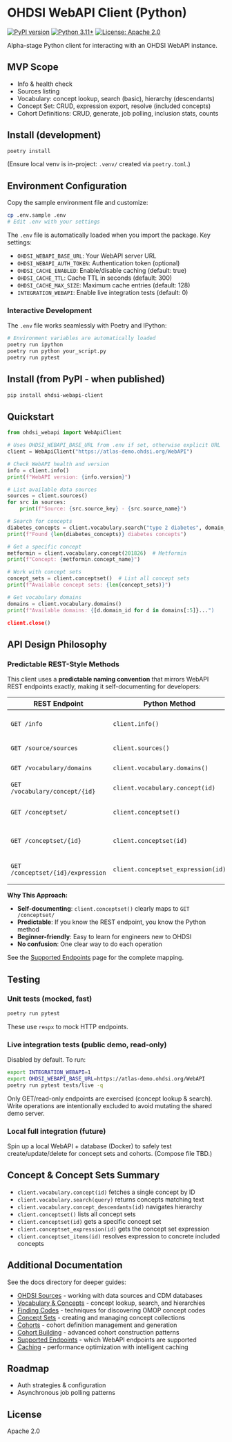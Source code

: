 # OHDSI WebAPI Client (Python)

[![PyPI version](https://img.shields.io/pypi/v/ohdsi-webapi-client)](https://pypi.org/project/ohdsi-webapi-client/)
[![Python 3.11+](https://img.shields.io/badge/python-3.11+-blue.svg)](https://www.python.org/downloads/)
[![License: Apache 2.0](https://img.shields.io/badge/License-Apache%202.0-blue.svg)](https://opensource.org/licenses/Apache-2.0)

Alpha-stage Python client for interacting with an OHDSI WebAPI instance.

## MVP Scope
- Info & health check
- Sources listing
- Vocabulary: concept lookup, search (basic), hierarchy (descendants)
- Concept Set: CRUD, expression export, resolve (included concepts)
- Cohort Definitions: CRUD, generate, job polling, inclusion stats, counts

## Install (development)
```bash
poetry install
```

(Ensure local venv is in-project: `.venv/` created via `poetry.toml`.)

## Environment Configuration
Copy the sample environment file and customize:
```bash
cp .env.sample .env
# Edit .env with your settings
```

The `.env` file is automatically loaded when you import the package. Key settings:
- `OHDSI_WEBAPI_BASE_URL`: Your WebAPI server URL
- `OHDSI_WEBAPI_AUTH_TOKEN`: Authentication token (optional)
- `OHDSI_CACHE_ENABLED`: Enable/disable caching (default: true)  
- `OHDSI_CACHE_TTL`: Cache TTL in seconds (default: 300)
- `OHDSI_CACHE_MAX_SIZE`: Maximum cache entries (default: 128)
- `INTEGRATION_WEBAPI`: Enable live integration tests (default: 0)

### Interactive Development
The `.env` file works seamlessly with Poetry and IPython:
```bash
# Environment variables are automatically loaded
poetry run ipython
poetry run python your_script.py
poetry run pytest
```

## Install (from PyPI - when published)
```bash
pip install ohdsi-webapi-client
```

## Quickstart
```python
from ohdsi_webapi import WebApiClient

# Uses OHDSI_WEBAPI_BASE_URL from .env if set, otherwise explicit URL
client = WebApiClient("https://atlas-demo.ohdsi.org/WebAPI")

# Check WebAPI health and version
info = client.info()
print(f"WebAPI version: {info.version}")

# List available data sources
sources = client.sources()
for src in sources:
    print(f"Source: {src.source_key} - {src.source_name}")

# Search for concepts
diabetes_concepts = client.vocabulary.search("type 2 diabetes", domain_id="Condition")
print(f"Found {len(diabetes_concepts)} diabetes concepts")

# Get a specific concept
metformin = client.vocabulary.concept(201826)  # Metformin
print(f"Concept: {metformin.concept_name}")

# Work with concept sets
concept_sets = client.conceptset()  # List all concept sets
print(f"Available concept sets: {len(concept_sets)}")

# Get vocabulary domains
domains = client.vocabulary.domains()
print(f"Available domains: {[d.domain_id for d in domains[:5]}...")

client.close()
```

## API Design Philosophy

### Predictable REST-Style Methods
This client uses a **predictable naming convention** that mirrors WebAPI REST endpoints exactly, making it self-documenting for developers:

| REST Endpoint | Python Method | Description |
|--------------|---------------|-------------|
| `GET /info` | `client.info()` | WebAPI version and health |
| `GET /source/sources` | `client.sources()` | List data sources |
| `GET /vocabulary/domains` | `client.vocabulary.domains()` | List all domains |
| `GET /vocabulary/concept/{id}` | `client.vocabulary.concept(id)` | Get a concept |
| `GET /conceptset/` | `client.conceptset()` | List concept sets |
| `GET /conceptset/{id}` | `client.conceptset(id)` | Get concept set by ID |
| `GET /conceptset/{id}/expression` | `client.conceptset_expression(id)` | Get concept set expression |

**Why This Approach:**
- **Self-documenting**: `client.conceptset()` clearly maps to `GET /conceptset/`
- **Predictable**: If you know the REST endpoint, you know the Python method
- **Beginner-friendly**: Easy to learn for engineers new to OHDSI
- **No confusion**: One clear way to do each operation

See the [Supported Endpoints](docs/supported_endpoints.md) page for the complete mapping.


## Testing
### Unit tests (mocked, fast)
```bash
poetry run pytest
```
These use `respx` to mock HTTP endpoints.

### Live integration tests (public demo, read-only)
Disabled by default. To run:
```bash
export INTEGRATION_WEBAPI=1
export OHDSI_WEBAPI_BASE_URL=https://atlas-demo.ohdsi.org/WebAPI
poetry run pytest tests/live -q
```
Only GET/read-only endpoints are exercised (concept lookup & search). Write operations are intentionally excluded to avoid mutating the shared demo server.

### Local full integration (future)
Spin up a local WebAPI + database (Docker) to safely test create/update/delete for concept sets and cohorts. (Compose file TBD.)

## Concept & Concept Sets Summary
- `client.vocabulary.concept(id)` fetches a single concept by ID
- `client.vocabulary.search(query)` returns concepts matching text
- `client.vocabulary.concept_descendants(id)` navigates hierarchy
- `client.conceptset()` lists all concept sets
- `client.conceptset(id)` gets a specific concept set  
- `client.conceptset_expression(id)` gets the concept set expression
- `client.conceptset_items(id)` resolves expression to concrete included concepts

## Additional Documentation
See the docs directory for deeper guides:
- [OHDSI Sources](docs/sources.md) - working with data sources and CDM databases  
- [Vocabulary & Concepts](docs/vocabulary.md) - concept lookup, search, and hierarchies
- [Finding Codes](docs/finding_codes.md) - techniques for discovering OMOP concept codes
- [Concept Sets](docs/concept_sets.md) - creating and managing concept collections
- [Cohorts](docs/cohorts.md) - cohort definition management and generation
- [Cohort Building](docs/cohort_building.md) - advanced cohort construction patterns
- [Supported Endpoints](docs/supported_endpoints.md) - which WebAPI endpoints are supported
- [Caching](docs/caching.md) - performance optimization with intelligent caching

## Roadmap
- Auth strategies & configuration
- Asynchronous job polling patterns


## License
Apache 2.0
